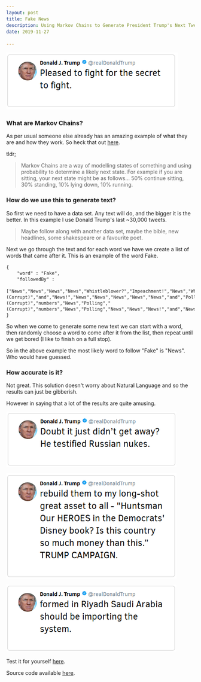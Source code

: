```yaml
---
layout: post
title: Fake News
description: Using Markov Chains to Generate President Trump's Next Tweet
date: 2019-11-27

---
```

![](/public/images/trump-tweet.png)

### What are Markov Chains?

As per usual someone else already has an amazing example of what they are and how they work. So heck that out [here](http://setosa.io/ev/markov-chains/).

tldr;

> Markov Chains are a way of modelling states of something and using probability to determine a likely next state. For example if you are sitting, your next state might be as follows... 50% continue sitting, 30% standing, 10% lying down, 10% running.

### How do we use this to generate text?

So first we need to have a data set. Any text will do, and the bigger it is the better. In this example I use Donald Trump's last \~30,000 tweets.

> Maybe follow along with another data set, maybe the bible, new headlines, some shakespeare or a favourite poet.

Next we go through the text and for each word we have we create a list of words that came after it. This is an example of the word Fake.

```
{
    "word" : "Fake",
    "followedBy" : 
        ["News","News","News","News","Whistleblower?","Impeachment!","News","Whistleblower?","News","News","News","News","Hearing","Whistleblowers","Washington","News","News","News","News","News","News!","News","Washington","as","News!","News!","News","News","News","News.","News","News","News","News","News","News","News","News!","News!","News.","News","News","Whistleblower","News","News","News","News!","News","News","Witch","News","News","News","News","News","News","News","News","News!","News","News!","(Corrupt)","and","News!","News","News","News","News","News","and","Poll","News","News","News","News!","News","News","News","News","News","News!","News","News","News","News","News","News","they","News","or","News!","Interview","story","News!","News","News","News","News","and","News","News","News","News","News","News","News","and","and","News","News","News","News","News","News.","News","News","News","News.","Media!","News","News","News","reporting!","News","News","News.","News","News","News","News","News","News!","News","News","News.","News","News","News.","News","News","News","Polls.","News","News","News","News","News","News","News","News","News","unsourced","News","News","News","News","News","and","News","News)","News","News","News","News","Polls","News","News","News","News","News","(Corrupt)","numbers","News","Polling","(Corrupt)","numbers","News","Polling","News","News","News!","and","News","News","News","News!","News","News","News","News","News","News.","News","Stories","work","News","News","News!","Media","News","News","News","and","News","News","News","News","News","News","Dossier)","News","News","News","News","and","News)","News","News.","News","News","News","News","News!","Dossier’s","Story","Story","News","News)","News!","News","News","News","News","News","News","News","News","News","News","Dossier","News","Dossier","News","News.","Dossier","News","News","Science.","News","News!","News!","News","Dossier","News","News","Dossier","Media","News","News","News!","Fact","News","News.”","News","News","News","Media","and","News","News","News","News","News!","News","News","News","News","just","News","reporting","reporter","News","News","News","News","News","News","News","sources","News","News","News","News","News","News","News","News","News","News","News","News","News.","News","News","News","News.","News","News","News","60","Media","News","News","News","News","News.","News.","Suppression","News","News","News","News.","News","News","News","News","Story","News!","News.","News","News.","Dossier","News","News","News","News","NBC","Dossier","nothing","News.","Reporting","News!","Reporting","News!","News","Dossier)","News","News","CNN","News","CNN","New","CNN","News","News","News","News","News","Story","News","reporters","News","piece","News","as","Dossier.","News!","News","Dossier","News","News","Dossier","News","News","News","News","News","News","News","News","News","News","News","News","Dirty","News","News","News","News","News","News","News","News","News","News","News","News","News......","News","News","News","News","News","Media","News","ABC","News","News","News","News","News","News","News","News!","News","News","News","News!","News","News","News","News","News","she","News","News","News","News","News","Mainstream","News","News","News","News","News","News","News","News","News","News","News","News","News","News","News","News","News","News","News","News","News","Russia","News","News","News","News","NBC","Washington","News.","News","News","Memos?","Dossier","News","News","News","News.","News","News","News","News!","News","News","News","News","reporting","News","News","News","Book","News","News","News","Book","News","News","News","News","News","News","News","News","News","Polls","News.","News","Mainstream","News","News","News","News","News.","News","News","News","News","News","News!","News","News","News.","News","News","News","News","News","News","Dossier","News).","News","News","News","News","News","Dossier","Media","News","News","News","News","@NBCNews","News","News","News","News","News","News","most","News","News","News","News","News","News","News","News","News","News","News","News","News","News","News","News","News","News","News","News","News","News","News","News","News.","News!","News","News","News","News","Media","News","News","News","News","News","News","News","News","News!","News","News","News","News","News","News","News.","News","News","News","Media","News.","News","Media","News","News","News","Media","News","News","Trump/Russia","News","News","media","news!","News","Tears","News?","Twitter"]
}
```

So when we come to generate some new text we can start with a word, then randomly choose a word to come after it from the list, then repeat until we get bored (I like to finish on a full stop).

So in the above example the most likely word to follow "Fake" is "News". Who would have guessed.

### How accurate is it?

Not great. This solution doesn't worry about Natural Language and so the results can just be gibberish.

However in saying that a lot of the results are quite amusing.

![](/public/images/trump-tweet2.png)

![](/public/images/trump-tweet3.png)

![](/public/images/trump-tweet4.png)

Test it for yourself [here](https://foopod.github.io/trump/).

Source code available [here](https://github.com/foopod/trump).